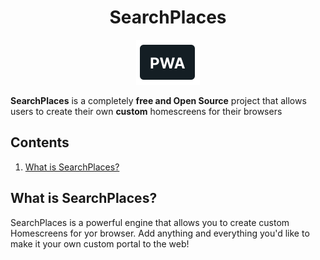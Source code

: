 <h1 align="center">SearchPlaces</h1>
<p align="center"><a href="https://searchplaces.web.app/"><img src="public/media/icons/PWAicon.svg"></a></p>
<p><b>SearchPlaces</b> is a completely <b>free and Open Source</b> project that allows users to create their own <b>custom</b> homescreens for their browsers</p>
<h2>Contents</h2>
<ol>
<li><a href="#1">What is SearchPlaces?</a></li>
</ol>
<h2 id="1">What is SearchPlaces?</h2>
<p>SearchPlaces is a powerful engine that allows you to create custom Homescreens for yor browser. Add anything and everything you'd like to make it your own custom portal to the web!</p>